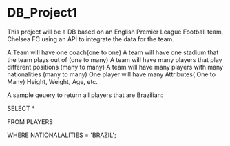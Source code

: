 # DB_Project1
This project will be a DB based on an English Premier League Football team, Chelsea FC using an API to integrate the data for the team.

A Team will have one coach(one to one)
A team will have one stadium that the team plays out of (one to many)
A team will have many players that play different positions (many to many)
A team will have many players with many nationalities (many to many)
One player will have many Attributes( One to Many) Height, Weight, Age, etc.

A sample qeuery to return all players that are Brazilian:

SELECT * 

FROM PLAYERS

WHERE NATIONALALITIES = 'BRAZIL';
